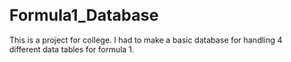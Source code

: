 # Formula1_Database
 This is a project for college. I had to make a basic database for handling 4 different data tables for formula 1. 
